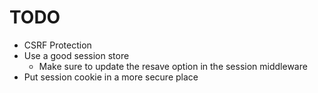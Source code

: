 # TODO

- CSRF Protection
- Use a good session store
  - Make sure to update the resave option in the session middleware
- Put session cookie in a more secure place
